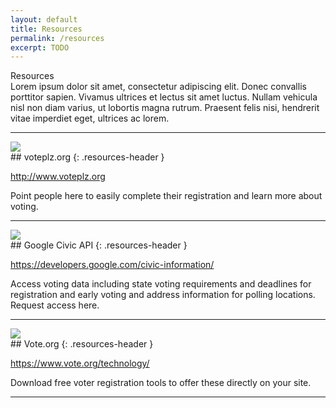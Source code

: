 ```yaml
---
layout: default
title: Resources
permalink: /resources
excerpt: TODO
---
```


<div class="page-title">
  Resources
  <div class="inner">
    Lorem ipsum dolor sit amet, consectetur adipiscing elit. Donec convallis porttitor sapien. Vivamus ultrices et lectus sit amet luctus. Nullam vehicula nisl non diam varius, ut lobortis magna rutrum. Praesent felis nisi, hendrerit vitae imperdiet eget, ultrices ac lorem. 
  </div>
</div>

---

<div class="resource-item" markdown="1">

<div class="resource-image" markdown="1">
<a href="http://www.voteplz.org" class="resource-image-inner" markdown="1">
<img src="{{site.baseurl}}/assets/images/voteplz_logo.svg" class="voteplz" />
</a>
</div>

<div class="resource-text" markdown="1">
## voteplz.org
{: .resources-header }

<http://www.voteplz.org>

Point people here to easily complete their registration and learn more about voting.
</div>

</div>

---

<div class="resource-item" markdown="1">

<div class="resource-image" markdown="1">
<a href="https://developers.google.com/civic-information/" class="resource-image-inner" markdown="1">
<img src="{{site.baseurl}}/assets/images/Google_2015_logo.svg" class="google" />
</a>
</div>

<div class="resource-text" markdown="1">
## Google Civic API
{: .resources-header }

<https://developers.google.com/civic-information/>

Access voting data including state voting requirements and deadlines for registration and early voting and address information for polling locations. Request access here.
</div>

</div>

---

<div class="resource-item" markdown="1">

<div class="resource-image" markdown="1">
<a href="https://www.vote.org/technology/" class="resource-image-inner" markdown="1">
<img src="{{site.baseurl}}/assets/images/vote-logo.png" class="voteorg" />
</a>
</div>

<div class="resource-text" markdown="1">
## Vote.org
{: .resources-header }

<https://www.vote.org/technology/>

Download free voter registration tools to offer these directly on your site.
</div>

</div>

---

